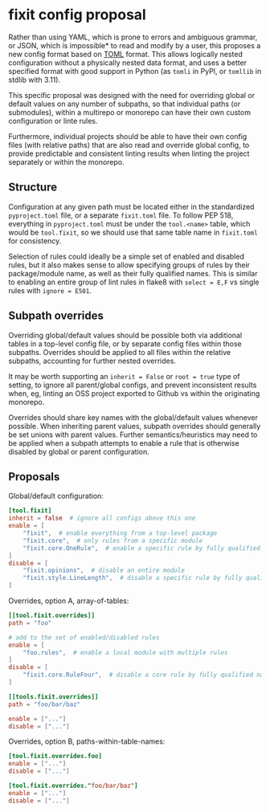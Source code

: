 # fixit config proposal

Rather than using YAML, which is prone to errors and ambiguous grammar, or JSON, which
is impossible* to read and modify by a user, this proposes a new config format based on
[TOML](https://toml.io) format. This allows logically nested configuration without a
physically nested data format, and uses a better specified format with good support
in Python (as `tomli` in PyPI, or `tomllib` in stdlib with 3.11).

This specific proposal was designed with the need for overriding global or default
values on any number of subpaths, so that individual paths (or submodules), within
a multirepo or monorepo can have their own custom configuration or linte rules.

Furthermore, individual projects should be able to have their own config files (with
relative paths) that are also read and override global config, to provide predictable
and consistent linting results when linting the project separately or within the
monorepo.


## Structure

Configuration at any given path must be located either in the standardized
`pyproject.toml` file, or a separate `fixit.toml` file. To follow PEP 518, everything
in `pyproject.toml` must be under the `tool.<name>` table, which would be `tool.fixit`,
so we should use that same table name in `fixit.toml` for consistency.

Selection of rules could ideally be a simple set of enabled and disabled rules,
but it also makes sense to allow specifying groups of rules by their package/module
name, as well as their fully qualified names. This is similar to enabling an entire
group of lint rules in flake8 with `select = E,F` vs single rules with `ignore = E501`.

## Subpath overrides

Overriding global/default values should be possible both via additional tables in a
top-level config file, or by separate config files within those subpaths. Overrides
should be applied to all files within the relative subpaths, accounting for further
nested overrides.

It may be worth supporting an `inherit = False` or `root = true` type of setting,
to ignore all parent/global configs, and prevent inconsistent results when, eg,
linting an OSS project exported to Github vs within the originating monorepo.

Overrides should share key names with the global/default values whenever possible.
When inheriting parent values, subpath overrides should generally be set unions with
parent values. Further semantics/heuristics may need to be applied when a subpath
attempts to enable a rule that is otherwise disabled by global or parent configuration.

## Proposals

Global/default configuration:

```toml
[tool.fixit]
inherit = false  # ignore all configs above this one
enable = [
    "fixit",  # enable everything from a top-level package
    "fixit.core",  # only rules from a specific module
    "fixit.core.OneRule",  # enable a specific rule by fully qualified name
]
disable = [
    "fixit.opinions",  # disable an entire module
    "fixit.style.LineLength",  # disable a specific rule by fully qualified name
]
```

Overrides, option A, array-of-tables:

```toml
[[tool.fixit.overrides]]
path = "foo"

# add to the set of enabled/disabled rules
enable = [
    "foo.rules",  # enable a local module with multiple rules
]
disable = [
    "fixit.core.RuleFour",  # disable a core rule by fully qualified name
]

[[tools.fixit.overrides]]
path = "foo/bar/baz"

enable = ["..."]
disable = ["..."]
```

Overrides, option B, paths-within-table-names:
```toml
[tool.fixit.overrides.foo]
enable = ["..."]
disable = ["..."]

[tool.fixit.overrides."foo/bar/baz"]
enable = ["..."]
disable = ["..."]
```

